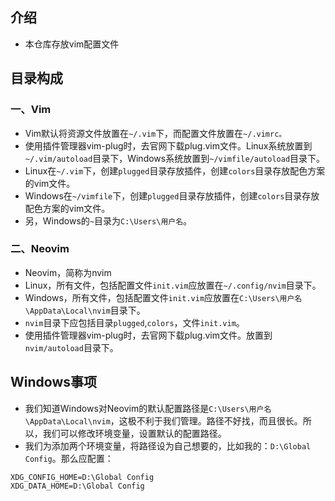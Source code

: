 ## 介绍

- 本仓库存放vim配置文件

## 目录构成

### 一、Vim

- Vim默认将资源文件放置在``~/.vim``下，而配置文件放置在``~/.vimrc。``
- 使用插件管理器vim-plug时，去官网下载plug.vim文件。Linux系统放置到``~/.vim/autoload``目录下，Windows系统放置到``~/vimfile/autoload``目录下。
- Linux在``~/.vim``下，创建``plugged``目录存放插件，创建``colors``目录存放配色方案的vim文件。
- Windows在``~/vimfile``下，创建``plugged``目录存放插件，创建``colors``目录存放配色方案的vim文件。
- 另，Windows的``~``目录为``C:\Users\用户名``。



### 二、Neovim

- Neovim，简称为nvim
- Linux，所有文件，包括配置文件``init.vim``应放置在``~/.config/nvim``目录下。
- Windows，所有文件，包括配置文件``init.vim``应放置在``C:\Users\用户名\AppData\Local\nvim``目录下。
- ``nvim``目录下应包括目录``plugged``,``colors``，文件``init.vim``。
- 使用插件管理器vim-plug时，去官网下载plug.vim文件。放置到``nvim/autoload``目录下。



## Windows事项

- 我们知道Windows对Neovim的默认配置路径是``C:\Users\用户名\AppData\Local\nvim``，这极不利于我们管理。路径不好找，而且很长。所以，我们可以修改环境变量，设置默认的配置路径。
- 我们为添加两个环境变量，将路径设为自己想要的，比如我的：``D:\Global Config``。那么应配置：

```she
XDG_CONFIG_HOME=D:\Global Config
XDG_DATA_HOME=D:\Global Config
```

